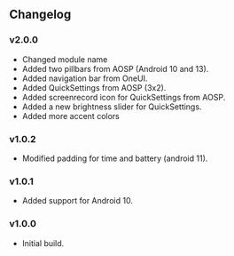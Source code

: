 ## Changelog

### v2.0.0
- Changed module name
- Added two pillbars from AOSP (Android 10 and 13).
- Added navigation bar from OneUI.
- Added QuickSettings from AOSP (3x2).
- Added screenrecord icon for QuickSettings from AOSP.
- Added a new brightness slider for QuickSettings.
- Added more accent colors

### v1.0.2
- Modified padding for time and battery (android 11).

### v1.0.1
- Added support for Android 10.

### v1.0.0
- Initial build.